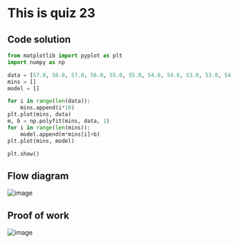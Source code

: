 # This is quiz 23

## Code solution
```.py
from matplotlib import pyplot as plt
import numpy as np

data = [57.0, 56.0, 57.0, 56.0, 55.0, 55.0, 54.0, 54.0, 53.0, 53.0, 54.0, 53.0, 53.0, 52.0, 52.0, 51.0, 51.0, 51.0, 50.0, 50.0, 49.0, 50.0, 49.0, 49.0, 48.0, 49.0, 49.0, 48.0, 48.0, 48.0, 49.0]
mins = []
model = []

for i in range(len(data)):
    mins.append(i*10)
plt.plot(mins, data)
m, b = np.polyfit(mins, data, 1)
for i in range(len(mins)):
    model.append(m*mins[i]+b)
plt.plot(mins, model)

plt.show()
```

## Flow diagram
![image](https://github.com/user-attachments/assets/eb247ebc-a30e-4b39-a2a0-786e7a89f725)

## Proof of work
![image](https://github.com/user-attachments/assets/3e327017-98dc-4ca6-9388-9c458d92fa85)
